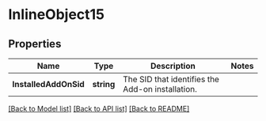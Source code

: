 # InlineObject15

## Properties

Name | Type | Description | Notes
------------ | ------------- | ------------- | -------------
**InstalledAddOnSid** | **string** | The SID that identifies the Add-on installation. | 

[[Back to Model list]](../README.md#documentation-for-models) [[Back to API list]](../README.md#documentation-for-api-endpoints) [[Back to README]](../README.md)


